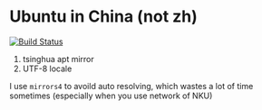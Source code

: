 # Ubuntu in China (not zh)
[![Build Status](https://travis-ci.com/dongzhuoer/docker-ubuntu-cn.svg?branch=master)](https://travis-ci.com/dongzhuoer/docker-ubuntu-cn)

1. tsinghua apt mirror
1. UTF-8 locale

I use `mirrors4` to avoild auto resolving, which wastes a lot of time sometimes (especially when you use network of NKU)
